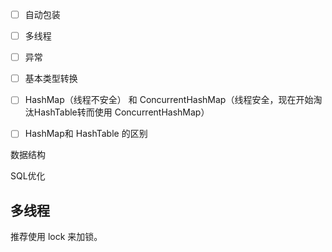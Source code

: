 



- [ ] 自动包装

- [ ] 多线程

- [ ] 异常

- [ ] 基本类型转换

- [ ] HashMap（线程不安全） 和 ConcurrentHashMap（线程安全，现在开始淘汰HashTable转而使用 ConcurrentHashMap） 

- [ ] HashMap和 HashTable 的区别





数据结构

SQL优化



## 多线程



推荐使用 lock 来加锁。

